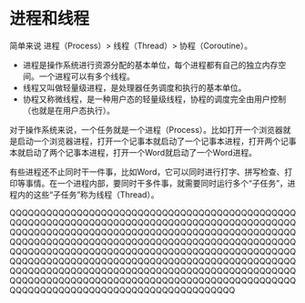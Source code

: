 # 进程和线程

简单来说 进程（Process）> 线程（Thread）> 协程（Coroutine）。

* 进程是操作系统进行资源分配的基本单位，每个进程都有自己的独立内存空间。一个进程可以有多个线程。
* 线程又叫做轻量级进程，是处理器任务调度和执行的基本单位。
* 协程又称微线程，是一种用户态的轻量级线程，协程的调度完全由用户控制（也就是在用户态执行）。

对于操作系统来说，一个任务就是一个进程（Process）。比如打开一个浏览器就是启动一个浏览器进程，打开一个记事本就启动了一个记事本进程，打开两个记事本就启动了两个记事本进程，打开一个Word就启动了一个Word进程。

有些进程还不止同时干一件事，比如Word，它可以同时进行打字、拼写检查、打印等事情。在一个进程内部，要同时干多件事，就需要同时运行多个“子任务”，进程内的这些“子任务”称为线程（Thread）。

QQQQQQQQQQQQQQQQQQQQQQQQQQQQQQQQQQQQQQQQQQQQQQQQQQQQQQQQQQQQQQQQQQQQQQQQQQQQQQQQQQQQQQQQQQQQQQQQQQQQQQQQQQQQQQQQQQQQQQQQQQQQQQQQQQQQQQQQQQQQQQQQQQQQQQQQQQQQQQQQQQQQQQQQQQQQQQQQQQQQQQQQQQQQQQQQQQQQQQQQQQQQQQQQQQQQQQQQQQQQQQQQQQQQQQQQQQQQQQQQQQQQQQQQQQQQQQQQQQQQQQQQQQQQQQQQQQQQQQQQQQQQQQQQQQQQQQQQQQQQQQQQQQQQQQQQQQQQQQQQQQQQQQQQQQQQQQQQQQQQQQQQQQQQQQQQQQQQQQQQQQQQQQQQQQQQQQQQQQQQQQQQQQQQQQQQQQQQQQQQQQQQQQQQQQQQQ
